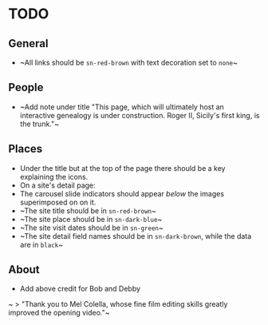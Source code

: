 # TODO

## General

* ~All links should be `sn-red-brown` with text decoration set to `none`~

## People

* ~Add note under title "This page, which will ultimately host an interactive
genealogy is under construction. Roger II, Sicily's first king, is the trunk."~

## Places

* Under the title but at the top of the page there should be a key explaining
  the icons.
* On a site's detail page:
 * The carousel slide indicators should appear *below* the images superimposed
on on it.
 * ~The site title should be in `sn-red-brown`~
 * ~The site place should be in `sn-dark-blue`~
 * ~The site visit dates should be in `sn-green`~
 * ~The site detail field names should be in `sn-dark-brown`, while the data are
in `black`~

## About

* Add above credit for Bob and Debby

~ > "Thank you to Mel Colella, whose fine film editing skills greatly improved
the opening video."~
